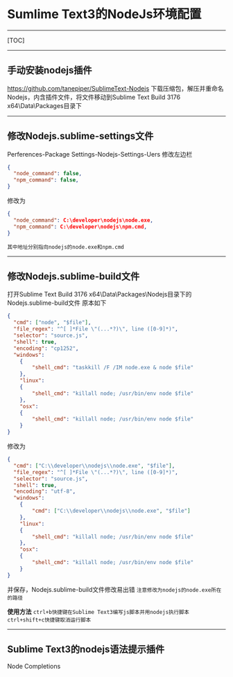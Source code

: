 # Sumlime Text3的NodeJs环境配置
***
[TOC]
***
## 手动安装nodejs插件
https://github.com/tanepiper/SublimeText-Nodejs
下载压缩包，解压并重命名Nodejs，内含插件文件，将文件移动到Sublime Text Build 3176 x64\Data\Packages目录下
***
## 修改Nodejs.sublime-settings文件
Perferences-Package Settings-Nodejs-Settings-Uers
修改左边栏
```json
{
  "node_command": false,
  "npm_command": false,
}
```
修改为
```json
{
  "node_command": C:\developer\nodejs\node.exe,
  "npm_command": C:\developer\nodejs\npm.cmd,
}
```
`其中地址分别指向nodejs的node.exe和npm.cmd`
***
## 修改Nodejs.sublime-build文件

打开Sublime Text Build 3176 x64\Data\Packages\Nodejs目录下的Nodejs.sublime-build文件
原本如下
```json
{
  "cmd": ["node", "$file"],
  "file_regex": "^[ ]*File \"(...*?)\", line ([0-9]*)",
  "selector": "source.js",
  "shell": true,
  "encoding": "cp1252",
  "windows":
    {
        "shell_cmd": "taskkill /F /IM node.exe & node $file"
    },
    "linux":
    {
        "shell_cmd": "killall node; /usr/bin/env node $file"
    },
    "osx":
    {
        "shell_cmd": "killall node; /usr/bin/env node $file"
    }
}
```
修改为
```json
{
  "cmd": ["C:\\developer\\nodejs\\node.exe", "$file"],
  "file_regex": "^[ ]*File \"(...*?)\", line ([0-9]*)",
  "selector": "source.js",
  "shell": true,
  "encoding": "utf-8",
  "windows":
    {
        "cmd": ["C:\\developer\\nodejs\\node.exe", "$file"]
    },
    "linux":
    {
        "shell_cmd": "killall node; /usr/bin/env node $file"
    },
    "osx":
    {
        "shell_cmd": "killall node; /usr/bin/env node $file"
    }
}
```
并保存，Nodejs.sublime-build文件修改易出错
`注意修改为nodejs的node.exe所在的路径`

**使用方法**
`ctrl+b快捷键在Sublime Text3编写js脚本并用nodejs执行脚本`
`ctrl+shift+c快捷键取消运行脚本`

***
## Sublime Text3的nodejs语法提示插件
Node Completions
